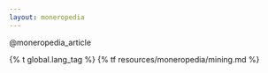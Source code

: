 ```yaml
---
layout: moneropedia
---
```


@moneropedia_article

{% t global.lang_tag %}
{% tf resources/moneropedia/mining.md %}
